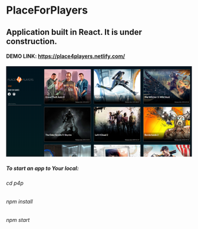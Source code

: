 # PlaceForPlayers



## Application built in React. It is under construction. 
#### DEMO LINK: https://place4players.netlify.com/

![screenshot](p4p/src/assets/place4players.png)

##### To start an app to Your local:
###### cd p4p
###### npm install
###### npm start


